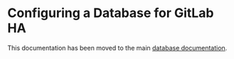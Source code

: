 # Configuring a Database for GitLab HA

This documentation has been moved to the main [database documentation](database.md#configure_using_omnibus_for_high_availability).

